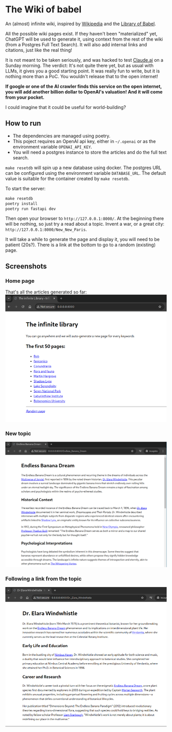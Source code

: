 # The Wiki of babel

An (almost) infinite wiki, inspired by [Wikipedia](https://en.wikipedia.org/) and the [Library of Babel](https://libraryofbabel.info/).

All the possible wiki pages exist. If they haven't been "materialized" yet, ChatGPT will be used to generate it, using context from the rest of the wiki (from a Postgres Full Text Search). It will also add internal links and citations, just like the real thing!

It is not meant to be taken seriously, and was hacked to test [Claude.ai](https://claude.ai/) on a Sunday morning. The verdict: It's not quite there yet, but as usual with LLMs, it gives you a good starting point. It was really fun to write, but it is nothing more than a PoC. You wouldn't release that to the open internet!

**If google or one of the AI crawler finds this service on the open internet, you will add another billion dollar to OpenAI's valuation! And it will come from your pocket.**

I could imagine that it could be useful for world-building?

## How to run

- The dependencies are managed using poetry.
- This poject requires an OpenAI api key, either in `~/.openai` or as the environment variable `OPENAI_API_KEY`.
- You will need a postgres instance to store the articles and do the full text search.

`make resetdb` will spin up a new database using docker. The postgres URL can be configured using the environment variable `DATABASE_URL`. The default value is suitable for the container created by `make resetdb`.

To start the server:

```
make resetdb
poetry install
poetry run fastapi dev
```

Then open your browser to `http://127.0.0.1:8000/`. At the beginning there will be nothing, so just try a read about a topic. Invent a war, or a great city: `http://127.0.0.1:8000/New_New_Paris`.

It will take a while to generate the page and display it, you will need to be patient (20s?). There is a link at the bottom to go to a random (existing) page.

## Screenshots

### Home page
That's all the articles generated so far:
![Home page](screenshots/infinite_home.png)

### New topic
![New topic](screenshots/infinite_banana.png)

### Following a link from the topic
![Following a link](screenshots/infinite_elara.png)